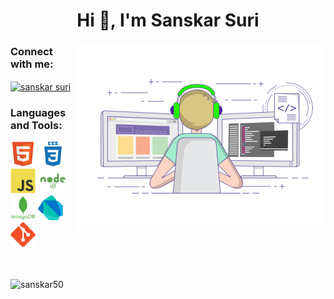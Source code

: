 <h1 align="center">Hi 👋, I'm Sanskar Suri</h1>

<img align="right" alt="GIF" src="https://raw.githubusercontent.com/devSouvik/devSouvik/master/gif3.gif" width="400" height="300"/>

<h3 align="left">Connect with me:</h3>
<p align="left">
<a href="https://linkedin.com/in/sanskar suri" target="blank"><img align="center" src="https://raw.githubusercontent.com/rahuldkjain/github-profile-readme-generator/master/src/images/icons/Social/linked-in-alt.svg" alt="sanskar suri" height="30" width="40" /></a>
<!--<a href="https://www.codechef.com/users/sanskar50" target="blank"><img align="center" src="https://cdn.jsdelivr.net/npm/simple-icons@3.1.0/icons/codechef.svg" alt="sanskar50" height="30" width="40" /></a>
</p>-->

<h3 align="left">Languages and Tools:</h3>
<div>
 <img src="https://github.com/devicons/devicon/blob/master/icons/html5/html5-original.svg" title="HTML5" alt="HTML" width="40" height="40"/>&nbsp;
   <img src="https://github.com/devicons/devicon/blob/master/icons/css3/css3-plain-wordmark.svg"  title="CSS3" alt="CSS" width="40" height="40"/>&nbsp;
     <img src="https://github.com/devicons/devicon/blob/master/icons/javascript/javascript-original.svg" title="JavaScript" alt="JavaScript" width="40" height="40"/>&nbsp;
 <img src="https://github.com/devicons/devicon/blob/master/icons/nodejs/nodejs-plain-wordmark.svg" title="dart" **alt="dart" width="40" height="40"/>
 <img src="https://github.com/devicons/devicon/blob/master/icons/mongodb/mongodb-plain-wordmark.svg" title="dart" **alt="dart" width="40" height="40"/>
  <img src="https://github.com/devicons/devicon/blob/master/icons/dart/dart-original.svg" title="dart" **alt="dart" width="40" height="40"/>
   <img src="https://github.com/devicons/devicon/blob/master/icons/git/git-original.svg" title="Git" **alt="Git" width="40" height="40"/>
   
 </div>

 <br/>
 <br/>
 
<p><img align="left" src="https://github-readme-stats.vercel.app/api/top-langs?username=sanskar50&layout=compact" alt="sanskar50"
 /></p>

<!--<p><img align="right" src="https://github-readme-stats.vercel.app/api?username=sanskar50&show_icons=true&locale=en" alt="sanskar50" /></p>


  


